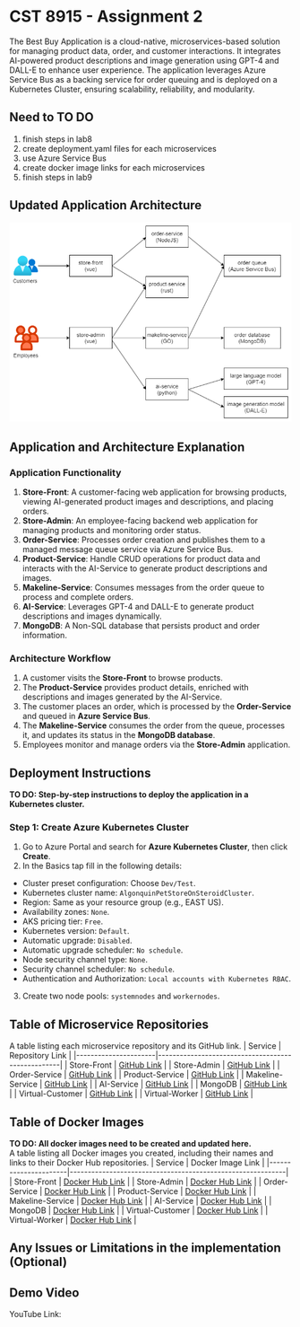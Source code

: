# CST 8915 - Assignment 2
The Best Buy Application is a cloud-native, microservices-based solution for managing product data, order, and customer interactions. It integrates AI-powered product descriptions and image generation using GPT-4 and DALL-E to enhance user experience. The application leverages Azure Service Bus as a backing service for order queuing and is deployed on a Kubernetes Cluster, ensuring scalability, reliability, and modularity.

## Need to TO DO
1. finish steps in lab8
2. create deployment.yaml files for each microservices
3. use Azure Service Bus
4. create docker image links for each microservices
5. finish steps in lab9

## Updated Application Architecture
![updated-architecture](./assets/updated-architecture.png)

## Application and Architecture Explanation
### Application Functionality
1. **Store-Front**: A customer-facing web application for browsing products, viewing AI-generated product images and descriptions, and placing orders.
2. **Store-Admin**: An employee-facing backend web application for managing products and monitoring order status.
3. **Order-Service**: Processes order creation and publishes them to a managed message queue service via Azure Service Bus.
4. **Product-Service**: Handle CRUD operations for product data and interacts with the AI-Service to generate product descriptions and images.
5. **Makeline-Service**: Consumes messages from the order queue to process and complete orders.
6. **AI-Service**: Leverages GPT-4 and DALL-E to generate product descriptions and images dynamically.
7. **MongoDB**: A Non-SQL database that persists product and order information.

### Architecture Workflow
1. A customer visits the **Store-Front** to browse products.
2. The **Product-Service** provides product details, enriched with descriptions and images generated by the AI-Service.
3. The customer places an order, which is processed by the **Order-Service** and queued in **Azure Service Bus**.
4. The **Makeline-Service** consumes the order from the queue, processes it, and updates its status in the **MongoDB database**.
5. Employees monitor and manage orders via the **Store-Admin** application.

## Deployment Instructions
**TO DO: Step-by-step instructions to deploy the application in a Kubernetes cluster.**
### Step 1: Create Azure Kubernetes Cluster
1. Go to Azure Portal and search for **Azure Kubernetes Cluster**, then click **Create**.
2. In the Basics tap fill in the following details:
  - Cluster preset configuration: Choose `Dev/Test`.
  - Kubernetes cluster name: `AlgonquinPetStoreOnSteroidCluster`.
  - Region: Same as your resource group (e.g., EAST US).
  - Availability zones: `None`.
  - AKS pricing tier: `Free`.
  - Kubernetes version: `Default`.
  - Automatic upgrade: `Disabled`.
  - Automatic upgrade scheduler: `No schedule`.
  - Node security channel type: `None`.
  - Security channel scheduler: `No schedule`.
  - Authentication and Authorization: `Local accounts with Kubernetes RBAC`.
3. Create two node pools: `systemnodes` and `workernodes`.

## Table of Microservice Repositories
A table listing each microservice repository and its GitHub link.
| Service             | Repository Link                                   |
|----------------------|---------------------------------------------------|
| Store-Front          | [GitHub Link](https://github.com/QiaoqingWu-AC/store-front-L8)          |
| Store-Admin          | [GitHub Link](https://github.com/QiaoqingWu-AC/store-admin-L8)          |
| Order-Service        | [GitHub Link](https://github.com/QiaoqingWu-AC/order-service-L8)        |
| Product-Service      | [GitHub Link](https://github.com/QiaoqingWu-AC/product-service-L8)      |
| Makeline-Service     | [GitHub Link](https://github.com/QiaoqingWu-AC/makeline-service-L8)     |
| AI-Service           | [GitHub Link](https://github.com/QiaoqingWu-AC/ai-service-L8)           |
| MongoDB              | [GitHub Link](https://github.com/docker-library/mongo)              |
| Virtual-Customer     | [GitHub Link](https://github.com/QiaoqingWu-AC/virtual-customer-L8)     |
| Virtual-Worker       | [GitHub Link](https://github.com/QiaoqingWu-AC/virtual-worker-L8)       |

## Table of Docker Images
**TO DO: All docker images need to be created and updated here.**<br>
A table listing all Docker images you created, including their names and links to their Docker Hub repositories.
| Service             | Docker Image Link                                           |
|----------------------|------------------------------------------------------------|
| Store-Front          | [Docker Hub Link](https://hub.docker.com/repository/docker/wuiiango/store-front/general)          |
| Store-Admin          | [Docker Hub Link](https://hub.docker.com/repository/docker/wuiiango/store-admin/tags)          |
| Order-Service        | [Docker Hub Link](https://hub.docker.com/r/<your-username>/order-service)        |
| Product-Service      | [Docker Hub Link](https://hub.docker.com/r/<your-username>/product-service)      |
| Makeline-Service     | [Docker Hub Link](https://hub.docker.com/r/<your-username>/makeline-service)     |
| AI-Service           | [Docker Hub Link](https://hub.docker.com/r/<your-username>/ai-service)           |
| MongoDB              | [Docker Hub Link](https://hub.docker.com/_/mongo)              |
| Virtual-Customer     | [Docker Hub Link](https://hub.docker.com/r/<your-username>/virtual-customer)     |
| Virtual-Worker       | [Docker Hub Link](https://hub.docker.com/r/<your-username>/virtual-worker)       |

## Any Issues or Limitations in the implementation (Optional)

## Demo Video
YouTube Link: 